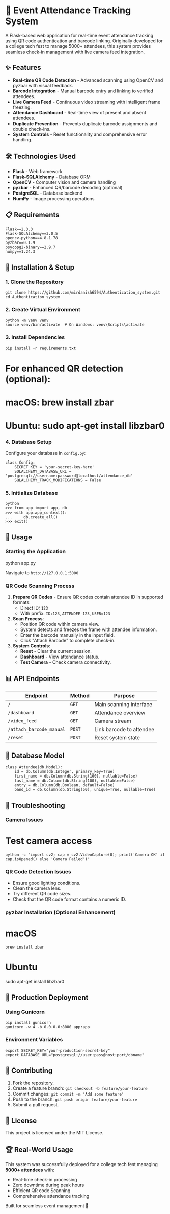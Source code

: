 # 🎫 Event Attendance Tracking System

A Flask-based web application for real-time event attendance tracking using QR code authentication and barcode linking. Originally developed for a college tech fest to manage 5000+ attendees, this system provides seamless check-in management with live camera feed integration.

## ✨ Features

* **Real-time QR Code Detection** - Advanced scanning using OpenCV and pyzbar with visual feedback.
* **Barcode Integration** - Manual barcode entry and linking to verified attendees.
* **Live Camera Feed** - Continuous video streaming with intelligent frame freezing.
* **Attendance Dashboard** - Real-time view of present and absent attendees.
* **Duplicate Prevention** - Prevents duplicate barcode assignments and double check-ins.
* **System Controls** - Reset functionality and comprehensive error handling.

## 🛠️ Technologies Used

* **Flask** - Web framework
* **Flask-SQLAlchemy** - Database ORM
* **OpenCV** - Computer vision and camera handling
* **pyzbar** - Enhanced QR/barcode decoding (optional)
* **PostgreSQL** - Database backend
* **NumPy** - Image processing operations

## 📋 Requirements
```
Flask==2.3.3
Flask-SQLAlchemy==3.0.5
opencv-python==4.8.1.78
pyzbar==0.1.9
psycopg2-binary==2.9.7
numpy==1.24.3
```
## 🚀 Installation & Setup

### 1. Clone the Repository

```
git clone https://github.com/mirdanish6594/Authentication_system.git
cd Authentication_system
```

### 2. Create Virtual Environment
```
python -m venv venv
source venv/bin/activate  # On Windows: venv\Scripts\activate
```
### 3. Install Dependencies
```
pip install -r requirements.txt
```
# For enhanced QR detection (optional):
# macOS: brew install zbar
# Ubuntu: sudo apt-get install libzbar0

### 4. Database Setup

Configure your database in `config.py`:
```
class Config:
    SECRET_KEY = 'your-secret-key-here'
    SQLALCHEMY_DATABASE_URI = 'postgresql://username:password@localhost/attendance_db'
    SQLALCHEMY_TRACK_MODIFICATIONS = False
```
### 5. Initialize Database
```
python
>>> from app import app, db
>>> with app.app_context():
...     db.create_all()
>>> exit()
```
## 🎯 Usage

### Starting the Application

python app.py

Navigate to `http://127.0.0.1:5000`

### QR Code Scanning Process

1.  **Prepare QR Codes** - Ensure QR codes contain attendee ID in supported formats:
    * Direct ID: `123`
    * With prefix: `ID:123`, `ATTENDEE-123`, `USER=123`
2.  **Scan Process**:
    * Position QR code within camera view.
    * System detects and freezes the frame with attendee information.
    * Enter the barcode manually in the input field.
    * Click "Attach Barcode" to complete check-in.
3.  **System Controls**:
    * **Reset** - Clear the current session.
    * **Dashboard** - View attendance status.
    * **Test Camera** - Check camera connectivity.

## 📊 API Endpoints

| Endpoint                 | Method | Purpose                       |
| ------------------------ | ------ | ----------------------------- |
| `/`                      | `GET`  | Main scanning interface       |
| `/dashboard`             | `GET`  | Attendance overview           |
| `/video_feed`            | `GET`  | Camera stream                 |
| `/attach_barcode_manual` | `POST` | Link barcode to attendee      |
| `/reset`                 | `POST` | Reset system state            |

## 🔧 Database Model
```
class Attendee(db.Model):
    id = db.Column(db.Integer, primary_key=True)
    first_name = db.Column(db.String(100), nullable=False)
    last_name = db.Column(db.String(100), nullable=False)
    entry = db.Column(db.Boolean, default=False)
    band_id = db.Column(db.String(50), unique=True, nullable=True)
```
## 🐛 Troubleshooting

### Camera Issues

# Test camera access
```
python -c "import cv2; cap = cv2.VideoCapture(0); print('Camera OK' if cap.isOpened() else 'Camera Failed')"
```
### QR Code Detection Issues

* Ensure good lighting conditions.
* Clean the camera lens.
* Try different QR code sizes.
* Check that the QR code format contains a numeric ID.

### pyzbar Installation (Optional Enhancement)

# macOS
```brew install zbar```

# Ubuntu
sudo apt-get install libzbar0

## 🚀 Production Deployment

### Using Gunicorn
```
pip install gunicorn
gunicorn -w 4 -b 0.0.0.0:8000 app:app
```
### Environment Variables
```
export SECRET_KEY="your-production-secret-key"
export DATABASE_URL="postgresql://user:pass@host:port/dbname"
```
## 🤝 Contributing

1.  Fork the repository.
2.  Create a feature branch: `git checkout -b feature/your-feature`
3.  Commit changes: `git commit -m 'Add some feature'`
4.  Push to the branch: `git push origin feature/your-feature`
5.  Submit a pull request.

## 📄 License

This project is licensed under the MIT License.

## 🏆 Real-World Usage

This system was successfully deployed for a college tech fest managing **5000+ attendees** with:

* Real-time check-in processing
* Zero downtime during peak hours
* Efficient QR code Scanning
* Comprehensive attendance tracking

Built for seamless event management 🎉
